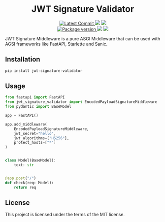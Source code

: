 <h1 align="center">
    <strong>JWT Signature Validator</strong>
</h1>
<p align="center">
    <a href="https://github.com/iudeen/jwt-signature-validator" target="_blank">
        <img src="https://img.shields.io/github/last-commit/iudeen/ASGIJWTSignatureValidatorMiddleware" alt="Latest Commit">
    </a>
        <img src="https://img.shields.io/github/workflow/status/iudeen/ASGIJWTSignatureValidatorMiddleware/CI">
        <img src="https://img.shields.io/codecov/c/github/iudeen/jwt-signature-validator">
    <br />
    <a href="https://pypi.org/project/jwt-signature-validator" target="_blank">
        <img src="https://img.shields.io/pypi/v/jwt-signature-validator" alt="Package version">
    </a>
    <img src="https://img.shields.io/pypi/pyversions/jwt-signature-validator">
    <img src="https://img.shields.io/github/license/iudeen/ASGIJWTSignatureValidatorMiddleware">
</p>

JWT Signature Middleware is a pure ASGI Middleware that can be used with AGSI frameworks like FastAPI, Starlette and Sanic.


## Installation

```bash
pip install jwt-signature-validator
```

## Usage

```python
from fastapi import FastAPI
from jwt_signature_validator import EncodedPayloadSignatureMiddleware
from pydantic import BaseModel

app = FastAPI()

app.add_middleware(
    EncodedPayloadSignatureMiddleware,
    jwt_secret="hello",
    jwt_algorithms=["HS256"],
    protect_hosts=["*"]
)


class Model(BaseModel):
    text: str


@app.post("/")
def check(req: Model):
    return req

```

## License

This project is licensed under the terms of the MIT license.
